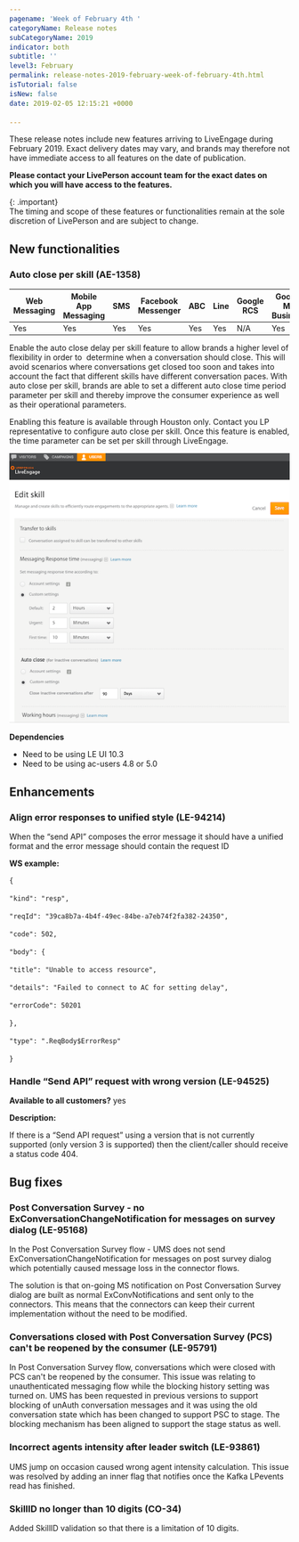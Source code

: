 ```yaml
---
pagename: 'Week of February 4th '
categoryName: Release notes
subCategoryName: 2019
indicator: both
subtitle: ''
level3: February
permalink: release-notes-2019-february-week-of-february-4th.html
isTutorial: false
isNew: false
date: 2019-02-05 12:15:21 +0000

---
```

These release notes include new features arriving to LiveEngage during February 2019. Exact delivery dates may vary, and brands may therefore not have immediate access to all features on the date of publication.

**Please contact your LivePerson account team for the exact dates on which you will have access to the features.**

{: .important}  
The timing and scope of these features or functionalities remain at the sole discretion of LivePerson and are subject to change.

## New functionalities

### Auto close per skill (AE-1358)

<table class="releasenotes">
<thead>
<tr class="categoryrow">
<th>Web Messaging</th>
<th>Mobile App Messaging</th>
<th>SMS</th>
<th>Facebook Messenger</th>
<th>ABC</th>
<th>Line</th>
<th>Google RCS</th>
<th>Google My Business</th>
<th>WhatsApp Business</th>
<th>Chat</th>
</tr>
</thead>
<tbody>
<tr>
<td>Yes</td>
<td>Yes</td>
<td>Yes</td>
<td>Yes</td>
<td>Yes</td>
<td>Yes</td>
<td>N/A</td>
<td>Yes</td>
<td>Yes</td>
<td>No</td>
</tr>
</tbody>
</table>

Enable the auto close delay per skill feature to allow brands a higher level of flexibility in order to  determine when a conversation should close. This will avoid scenarios where conversations get closed too soon and takes into account the fact that different skills have different conversation paces. With auto close per skill, brands are able to set a different auto close time period parameter per skill and thereby improve the consumer experience as well as their operational parameters.

Enabling this feature is available through Houston only. Contact you LP representative to configure auto close per skill. Once this feature is enabled, the time parameter can be set per skill through LiveEngage.

![](/img/week-of-february-4th.png)

**Dependencies**

* Need to be using LE UI 10.3
* Need to be using ac-users 4.8 or 5.0

## Enhancements

### Align error responses to unified style (LE-94214)

When the “send API” composes the error message it should have a unified format and the error message should contain the request ID

**WS example:**

    {
    
    "kind": "resp",
    
    "reqId": "39ca8b7a-4b4f-49ec-84be-a7eb74f2fa382-24350",
    
    "code": 502,
    
    "body": {
    
    "title": "Unable to access resource",
    
    "details": "Failed to connect to AC for setting delay",
    
    "errorCode": 50201
    
    },
    
    "type": ".ReqBody$ErrorResp"
    
    }

### Handle “Send API” request with wrong version (LE-94525)

**Available to all customers?** yes

**Description:**

If there is a “Send API request” using a version that is not currently supported (only version 3 is supported) then the client/caller should receive a status code 404.

## Bug fixes

### Post Conversation Survey - no ExConversationChangeNotification for messages on survey dialog (LE-95168)

In the Post Conversation Survey flow - UMS does not send ExConversationChangeNotification for messages on post survey dialog which potentially caused message loss in the connector flows.

The solution is that on-going MS notification on Post Conversation Survey dialog are built as normal ExConvNotifications and sent only to the connectors. This means that the connectors can keep their current implementation without the need to be modified.

### Conversations closed with Post Conversation Survey (PCS) can't be reopened by the consumer (LE-95791)

In Post Conversation Survey flow, conversations which were closed with PCS can't be reopened by the consumer. This issue was relating to unauthenticated messaging flow while the blocking history setting was turned on. UMS has been requested in previous versions to support blocking of unAuth conversation messages and it was using the old conversation state which has been changed to support PSC to stage. The blocking mechanism has been aligned to support the stage status as well.

### Incorrect agents intensity after leader switch (LE-93861)

UMS jump on occasion caused wrong agent intensity calculation. This issue was resolved by adding an inner flag that notifies once the Kafka LPevents read has finished.

### SkillID no longer than 10 digits (CO-34)

Added SkillID validation so that there is a limitation of 10 digits.